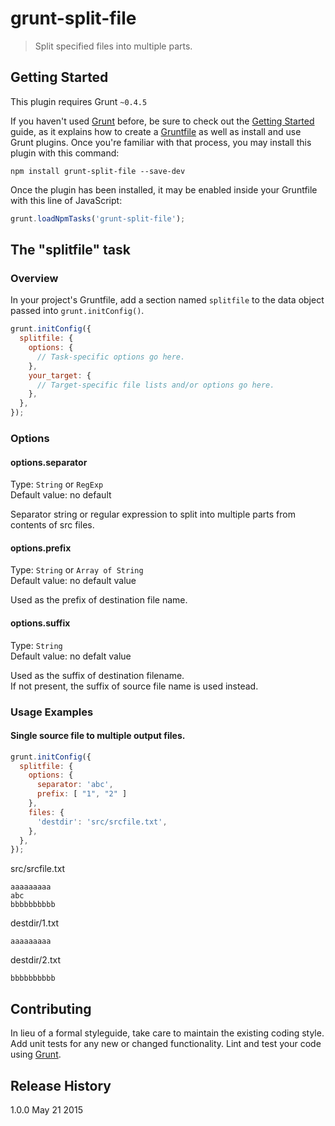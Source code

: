 # grunt-split-file

> Split specified files into multiple parts.

## Getting Started
This plugin requires Grunt `~0.4.5`

If you haven't used [Grunt](http://gruntjs.com/) before, be sure to check out the [Getting Started](http://gruntjs.com/getting-started) guide, as it explains how to create a [Gruntfile](http://gruntjs.com/sample-gruntfile) as well as install and use Grunt plugins. Once you're familiar with that process, you may install this plugin with this command:

```shell
npm install grunt-split-file --save-dev
```

Once the plugin has been installed, it may be enabled inside your Gruntfile with this line of JavaScript:

```js
grunt.loadNpmTasks('grunt-split-file');
```

## The "splitfile" task

### Overview
In your project's Gruntfile, add a section named `splitfile` to the data object passed into `grunt.initConfig()`.


```js
grunt.initConfig({
  splitfile: {
    options: {
      // Task-specific options go here.
    },
    your_target: {
      // Target-specific file lists and/or options go here.
    },
  },
});
```

### Options

#### options.separator
Type: `String` or `RegExp`  
Default value: no default  

Separator string or regular expression to split into multiple parts from contents of src files.  

#### options.prefix
Type: `String`  or `Array of String`  
Default value: no default value  

Used as the prefix of destination file name.

#### options.suffix
Type: `String`  
Default value: no defalt value

Used as the suffix of destination filename.  
If not present, the suffix of source file name is used instead.  

### Usage Examples

#### Single source file to multiple output files.

```js
grunt.initConfig({
  splitfile: {
    options: {
      separator: 'abc',
      prefix: [ "1", "2" ]
    },
    files: {
      'destdir': 'src/srcfile.txt',
    },
  },
});
```

src/srcfile.txt  
```
aaaaaaaaa
abc
bbbbbbbbbb
```

destdir/1.txt
```
aaaaaaaaa
```

destdir/2.txt
```
bbbbbbbbbb
```

## Contributing
In lieu of a formal styleguide, take care to maintain the existing coding style. Add unit tests for any new or changed functionality. Lint and test your code using [Grunt](http://gruntjs.com/).

## Release History
1.0.0 May 21 2015
